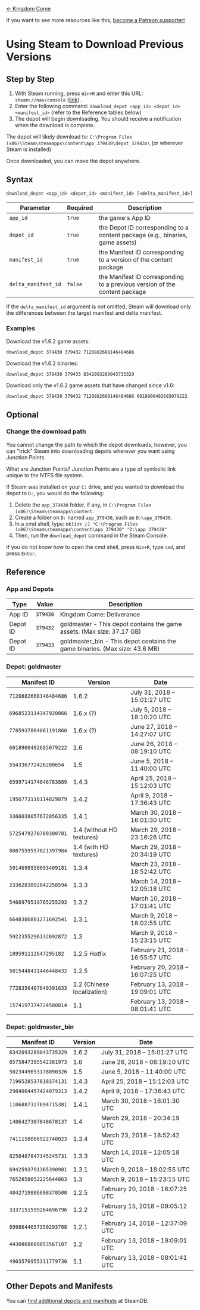 <!-- TITLE: Using Steam to Download Previous Versions -->

[&larr; Kingdom Come](/kingdomcome)

If you want to see more resources like this, [become a Patreon supporter!](https://www.patreon.com/fireundubh) 

# Using Steam to Download Previous Versions
## Step by Step

1. With Steam running, press `Win+R` and enter this URL: `steam://nav/console` ([link](steam://nav/console)).
2. Enter the following command: `download_depot <app_id> <depot_id> <manifest_id>` (refer to the Reference tables below)
3. The depot will begin downloading. You should receive a notification when the download is complete.

The depot will likely download to: `C:\Program Files (x86)\Steam\steamapps\content\app_379430\depot_37943x\` (or wherever Steam is installed)

Once downloaded, you can move the depot anywhere.

## Syntax

```
download_depot <app_id> <depot_id> <manifest_id> [<delta_manifest_id>]
```

Parameter | Required | Description
--- | --- | ---
`app_id` | `true` | the game's App ID
`depot_id` | `true` | the Depot ID corresponding to a content package (e.g., binaries, game assets)
`manifest_id` | `true` | the Manifest ID corresponding to a version of the content package
`delta_manifest_id` | `false` | the Manifest ID corresponding to a previous version of the content package

If the `delta_manifest_id` argument is not omitted, Steam will download only the differences between the target manifest and delta manifest.

### Examples

Download the v1.6.2 game assets:

```
download_depot 379430 379432 7120882668146484686
```

Download the v1.6.2 binaries:

```
download_depot 379430 379433 8342093289043735329
```

Download only the v1.6.2 game assets that have changed since v1.6:

```
download_depot 379430 379432 7120882668146484686 6018900492685079222
```

## Optional

### Change the download path

You cannot change the path to which the depot downloads; however, you can "trick" Steam into downloading depots wherever you want using Junction Points.

What are Junction Points? Junction Points are a type of symbolic link unique to the NTFS file system.

If Steam was installed on your `C:` drive, and you wanted to download the depot to `D:`, you would do the following:

1. Delete the `app_379430` folder, if any, in `C:\Program Files (x86)\Steam\steamapps\content`.
2. Create a folder on `D:` named `app_379430`, such as `D:\app_379430`.
3. In a cmd shell, type: `mklink /J "C:\Program Files (x86)\Steam\steamapps\content\app_379430" "D:\app_379430"`
4. Then, run the `download_depot` command in the Steam Console.

If you do not know how to open the cmd shell, press `Win+R`, type `cmd`, and press `Enter`.

## Reference

### App and Depots

Type | Value | Description
--- | --- | ---
App ID | `379430` | Kingdom Come: Deliverance
Depot ID | `379432` | goldmaster - This depot contains the game assets. (Max size: 37.17 GB)
Depot ID | `379433` | goldmaster_bin - This depot contains the game binaries. (Max size: 43.6 MB)

### Depot: goldmaster

Manifest ID | Version | Date
--- | --- | ---
`7120882668146484686` | 1.6.2 | July 31, 2018 – 15:01:27 UTC
`6968523114347920066` | 1.6.x (?) | July 5, 2018 – 18:10:20 UTC
`7785937864061191860` | 1.6.x (?) | June 27, 2018 – 14:27:07 UTC
`6018900492685079222` | 1.6 | June 26, 2018 – 08:19:10 UTC
`554336772426200654` | 1.5 | June 5, 2018 – 11:40:00 UTC
`6599714174046783889` | 1.4.3 | April 25, 2018 – 15:12:03 UTC
`1956773116114829879` | 1.4.2 | April 9, 2018 – 17:36:43 UTC
`3366038057672856335` | 1.4.1 | March 30, 2018 – 16:01:30 UTC
`5725479270789300781` | 1.4 (without HD textures) | March 29, 2018 – 23:16:26 UTC
`8087559557021397984` | 1.4 (with HD textures) | March 29, 2018 – 20:34:19 UTC
`5914698958093409181` | 1.3.4 | March 23, 2018 – 18:52:42 UTC
`2336283802842258594` | 1.3.3 | March 14, 2018 – 12:05:18 UTC
`5466979519765255293` | 1.3.2 | March 10, 2018 – 17:01:41 UTC
`6648306801271692541` | 1.3.1 | March 9, 2018 – 18:02:55 UTC
`5922355296132692872` | 1.3 | March 9, 2018 – 15:23:15 UTC
`189591112647295182` | 1.2.5 Hotfix | February 21, 2018 – 16:55:57 UTC
`5015448431446448432` | 1.2.5 | February 20, 2018 – 16:07:25 UTC
`7728356487649391633` | 1.2 (Chinese localization) | February 13, 2018 – 19:09:01 UTC
`1574197374724500814` | 1.1 | February 13, 2018 – 08:01:41 UTC

### Depot: goldmaster_bin

Manifest ID | Version | Date
--- | --- | ---
`8342093289043735329` | 1.6.2 | July 31, 2018 – 15:01:27 UTC
`8575847395542381973` | 1.6 | June 26, 2018 – 08:19:10 UTC
`5023449653178090326` | 1.5 | June 5, 2018 – 11:40:00 UTC
`7196528537818374131` | 1.4.3 | April 25, 2018 – 15:12:03 UTC
`2984004457424079313` | 1.4.2 | April 9, 2018 – 17:36:43 UTC
`1106887327694715381` | 1.4.1 | March 30, 2018 – 16:01:30 UTC
`1406427307048670137` | 1.4 | March 29, 2018 – 20:34:19 UTC
`7411158086922740023` | 1.3.4 | March 23, 2018 – 18:52:42 UTC
`8258487847145245731` | 1.3.3 | March 14, 2018 – 12:05:18 UTC
`6942593791365390981` | 1.3.1 | March 9, 2018 – 18:02:55 UTC
`7652858052225644863` | 1.3 | March 9, 2018 – 15:23:15 UTC
`4042719886608370500` | 1.2.5 | February 20, 2018 – 16:07:25 UTC
`3337151599264696796` | 1.2.2 | February 15, 2018 – 09:05:12 UTC
`8998644657350293708` | 1.2.1 | February 14, 2018 – 12:37:09 UTC
`4430868609853567107` | 1.2 | February 13, 2018 – 19:09:01 UTC
`4903570955311779730` | 1.1 | February 13, 2018 – 08:01:41 UTC

## Other Depots and Manifests

You can [find additional depots and manifests](https://steamdb.info/app/379430/depots/) at SteamDB.
